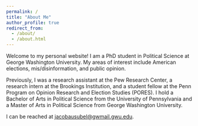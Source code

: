 ```yaml
---
permalink: /
title: "About Me"
author_profile: true
redirect_from: 
  - /about/
  - /about.html
---
```


Welcome to my personal website! I am a PhD student in Political Science at George Washington University. My areas of interest include American elections, mis/disinformation, and public opinion.

Previously, I was a research assistant at the Pew Research Center, a research intern at the Brookings Institution, and a student fellow at the Penn Program on Opinion Research and Election Studies (PORES). I hold a Bachelor of Arts in Political Science from the University of Pennsylvania and a Master of Arts in Political Science from George Washington University.

I can be reached at jacobausubel@gwmail.gwu.edu.

